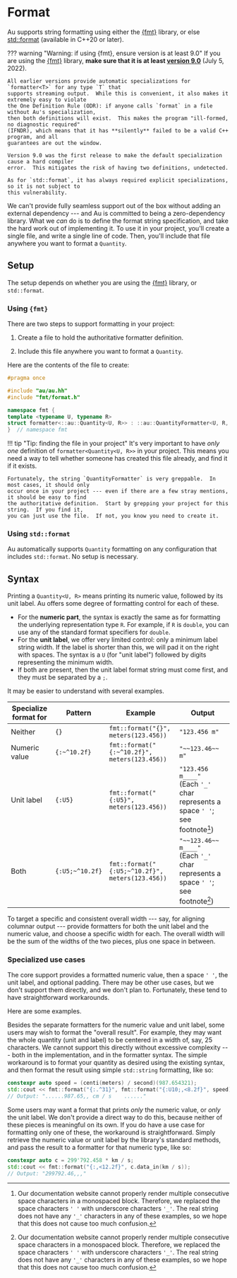 # Format

Au supports string formatting using either the [{fmt}] library, or else [std::format] (available
in C++20 or later).

??? warning "Warning: if using {fmt}, ensure version is at least 9.0"
    If you are using the [{fmt}] library, **make sure that it is at least [version 9.0]** (July 5,
    2022).

    All earlier versions provide automatic specializations for `formatter<T>` for any type `T` that
    supports streaming output.  While this is convenient, it also makes it extremely easy to violate
    the One Definition Rule (ODR): if anyone calls `format` in a file without Au's specialization,
    then both definitions will exist.  This makes the program "ill-formed, no diagnostic required"
    (IFNDR), which means that it has **silently** failed to be a valid C++ program, and all
    guarantees are out the window.

    Version 9.0 was the first release to make the default specialization cause a hard compiler
    error.  This mitigates the risk of having two definitions, undetected.

    As for `std::format`, it has always required explicit specializations, so it is not subject to
    this vulnerability.

We can't provide fully seamless support out of the box without adding an external dependency --- and
Au is committed to being a zero-dependency library.  What we _can_ do is to define the format string
specification, and take the hard work out of implementing it.  To use it in your project, you'll
create a single file, and write a single line of code.  Then, you'll include that file anywhere you
want to format a `Quantity`.

## Setup

The setup depends on whether you are using the [{fmt}] library, or `std::format`.

### Using `{fmt}`

There are two steps to support formatting in your project:

1. Create a file to hold the authoritative formatter definition.

2. Include this file anywhere you want to format a `Quantity`.

Here are the contents of the file to create:

```cpp
#pragma once

#include "au/au.hh"
#include "fmt/format.h"

namespace fmt {
template <typename U, typename R>
struct formatter<::au::Quantity<U, R>> : ::au::QuantityFormatter<U, R, ::fmt::formatter> {};
}  // namespace fmt
```

!!! tip "Tip: finding the file in your project"
    It's very important to have _only one_ definition of `formatter<Quantity<U, R>>` in your
    project.  This means you need a way to tell whether someone has created this file already, and
    find it if it exists.

    Fortunately, the string `QuantityFormatter` is very greppable.  In most cases, it should only
    occur once in your project --- even if there are a few stray mentions, it should be easy to find
    the authoritative definition.  Start by grepping your project for this string.  If you find it,
    you can just use the file.  If not, you know you need to create it.

### Using `std::format`

Au automatically supports `Quantity` formatting on any configuration that includes `std::format`.
No setup is necessary.

## Syntax

Printing a `Quantity<U, R>` means printing its numeric value, followed by its unit label.  Au offers
some degree of formatting control for each of these.

- For the **numeric part**, the syntax is exactly the same as for formatting the underlying
  representation type `R`.  For example, if `R` is `double`, you can use any of the standard format
  specifiers for `double`.
- For the **unit label**, we offer very limited control: only a minimum label string width.  If the
  label is shorter than this, we will pad it on the right with spaces.  The syntax is a `U` (for
  "unit label") followed by digits representing the minimum width.
- If both are present, then the unit label format string must come first, and they must be separated
  by a `;`.

It may be easier to understand with several examples.

| Specialize format for | Pattern | Example | Output |
|-----------------------|---------|---------|--------|
| Neither | `{}` | `fmt::format("{}", meters(123.456))` | `"123.456 m"` |
| Numeric value | `{:~^10.2f}` | `fmt::format("{:~^10.2f}", meters(123.456))` | `"~~123.46~~ m"` |
| Unit label | `{:U5}` | `fmt::format("{:U5}", meters(123.456))` | `"123.456 m____"`<br>(Each `'_'` char represents a space `' '`; see footnote[^1]) |
| Both | `{:U5;~^10.2f}` | `fmt::format("{:U5;~^10.2f}", meters(123.456))` | `"~~123.46~~ m____"`<br>(Each `'_'` char represents a space `' '`; see footnote[^1]) |

[^1]: Our documentation website cannot properly render multiple consecutive space characters in
a monospaced block.  Therefore, we replaced the space characters `' '` with underscore characters
`'_'`.  The real string does not have any `'_'` characters in any of these examples, so we hope that
this does not cause too much confusion.

To target a specific and consistent overall width --- say, for aligning columnar output --- provide
formatters for both the unit label and the numeric value, and choose a specific width for each.  The
overall width will be the sum of the widths of the two pieces, plus one space in between.

### Specialized use cases

The core support provides a formatted numeric value, then a space `' '`, the unit label, and
optional padding.  There may be other use cases, but we don't support them directly, and we don't
plan to. Fortunately, these tend to have straightforward workarounds.

Here are some examples.

Besides the separate formatters for the numeric value and unit label, some users may wish to format
the "overall result".  For example, they may want the whole quantity (unit and label) to be centered
in a width of, say, 25 characters.  We cannot support this directly without excessive complexity ---
both in the implementation, and in the formatter syntax.  The simple workaround is to format your
quantity as desired using the existing syntax, and then format the result using simple `std::string`
formatting, like so:

```cpp
constexpr auto speed = (centi(meters) / second)(987.654321);
std::cout << fmt::format("{:.^31}", fmt::format("{:U10;,<8.2f}", speed));
// Output: "......987.65,, cm / s    ......"
```

Some users may want a format that prints _only_ the numeric value, or _only_ the unit label.  We
don't provide a direct way to do this, because neither of these pieces is meaningful on its own.  If
you do have a use case for formatting only one of these, the workaround is straightforward.  Simply
retrieve the numeric value or unit label by the library's standard methods, and pass the result to
a formatter for that numeric type, like so:

```cpp
constexpr auto c = 299'792.458 * km / s;
std::cout << fmt::format("{:,<12.2f}", c.data_in(km / s));
// Output: "299792.46,,,"
```

[{fmt}]: https://github.com/fmtlib/fmt
[std::format]: https://en.cppreference.com/w/cpp/utility/format/format.html
[version 9.0]: https://github.com/fmtlib/fmt/releases/tag/9.0.0
[standard format syntax]: https://hackingcpp.com/cpp/libs/fmt.html
